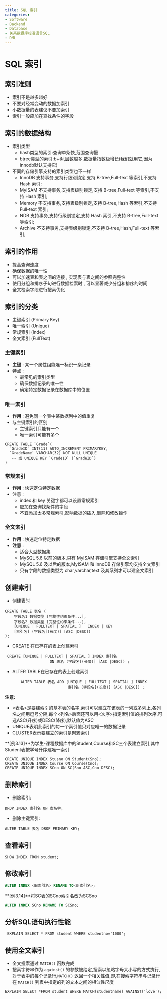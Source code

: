 ```yaml
---
title: SQL 索引
categories:
- Software
- Backend
- Database
- 关系数据库标准语言SQL
- DML
---
```

# SQL 索引

## 索引准则

- 索引不是越多越好
- 不要对经常变动的数据加索引
- 小数据量的表建议不要加索引
- 索引一般应加在查找条件的字段

## 索引的数据结构

- 索引类型
    - hash类型的索引:查询单条快,范围查询慢
    - btree类型的索引:b+树,层数越多,数据量指数级增长(我们就用它,因为innodb默认支持它)
- 不同的存储引擎支持的索引类型也不一样
    - InnoDB 支持事务,支持行级别锁定,支持 B-tree,Full-text 等索引,不支持 Hash 索引;
    - MyISAM 不支持事务,支持表级别锁定,支持 B-tree,Full-text 等索引,不支持 Hash 索引;
    - Memory 不支持事务,支持表级别锁定,支持 B-tree,Hash 等索引,不支持 Full-text 索引;
    - NDB 支持事务,支持行级别锁定,支持 Hash 索引,不支持 B-tree,Full-text 等索引;
    - Archive 不支持事务,支持表级别锁定,不支持 B-tree,Hash,Full-text 等索引;

## 索引的作用

- 提高查询速度
- 确保数据的唯一性
- 可以加速表和表之间的连接 , 实现表与表之间的参照完整性
- 使用分组和排序子句进行数据检索时 , 可以显著减少分组和排序的时间
- 全文检索字段进行搜索优化

## 索引的分类

- 主键索引 (Primary Key)
- 唯一索引 (Unique)
- 常规索引 (Index)
- 全文索引 (FullText)

### 主键索引

- **主键** : 某一个属性组能唯一标识一条记录
- 特点 :
    - 最常见的索引类型
    - 确保数据记录的唯一性
    - 确定特定数据记录在数据库中的位置

### 唯一索引

- **作用** : 避免同一个表中某数据列中的值重复
- 与主键索引的区别
    - 主键索引只能有一个
    - 唯一索引可能有多个

```mysql
CREATE TABLE `Grade`(
  `GradeID` INT(11) AUTO_INCREMENT PRIMARYKEY,
  `GradeName` VARCHAR(32) NOT NULL UNIQUE
   -- 或 UNIQUE KEY `GradeID` (`GradeID`)
)
```

### 常规索引

- **作用** : 快速定位特定数据
- 注意 :
    - index 和 key 关键字都可以设置常规索引
    - 应加在查询找条件的字段
    - 不宜添加太多常规索引,影响数据的插入,删除和修改操作

### 全文索引

- **作用** : 快速定位特定数据
- **注意** :
    - 适合大型数据集
    - MySQL 5.6 以前的版本,只有 MyISAM 存储引擎支持全文索引
    - MySQL 5.6 及以后的版本,MyISAM 和 InnoDB 存储引擎均支持全文索引
    - 只有字段的数据类型为 char,varchar,text 及其系列才可以建全文索引

## 创建索引

- 创建表时

```mysql
CREATE TABLE 表名 (
    字段名1 数据类型 [完整性约束条件...],
    字段名2 数据类型 [完整性约束条件...],
    [UNIQUE | FULLTEXT | SPATIAL ]   INDEX | KEY
    [索引名] (字段名[(长度)] [ASC |DESC])
);
```

- CREATE 在已存在的表上创建索引

```mysql
 CREATE [UNIQUE | FULLTEXT | SPATIAL ] INDEX 索引名
                    ON 表名 (字段名[(长度)] [ASC |DESC]) ;
```

- ALTER TABLE在已存在的表上创建索引

```mysql
       ALTER TABLE 表名 ADD [UNIQUE | FULLTEXT | SPATIAL ] INDEX
                            索引名 (字段名[(长度)] [ASC |DESC]) ;
```

**注意:**

- <表名>是要建索引的基本表的名字,索引可以建立在该表的一列或多列上,各列名之间用逗号分隔,每个<列名>后面还可以用<次序>指定索引值的排列次序,可选ASC(升序)或DESC(降序),默认值为ASC
- UNIQUE表明此索引的每一个索引值只对应唯一的数据记录
- CLUSTER表示要建立的索引是聚簇索引

**[例3.13]**为学生-课程数据库中的Student,Course和SC三个表建立索引,其中 Student表按学号升序建唯一索引

```mysql
CREATE UNIQUE INDEX Stusno ON Student(Sno);
CREATE UNIQUE INDEX Course ON Course(Cno);
CREATE UNIQUE INDEX SCno ON SC(Sno ASC,Cno DESC);
```

## 删除索引

- 删除索引:

```mysql
DROP INDEX 索引名 ON 表名字;
```

- 删除主键索引:

```mysql
ALTER TABLE 表名 DROP PRIMARY KEY;
```



## 查看索引

```mysql
SHOW INDEX FROM student;
```

## 修改索引

```sql
ALTER INDEX <旧索引名> RENAME TO<新索引名>;
```

**[例3.14]**将SC表的SCno索引名改为SCSno

```sql
ALTER INDEX SCno RENAME TO SCSno;
```

## 分析SQL语句执行性能

```
 EXPLAIN SELECT * FROM student WHERE studentno='1000';
```

## 使用全文索引

- 全文搜索通过 `MATCH()` 函数完成
- 搜索字符串作为 `against()` 的参数被给定,搜索以忽略字母大小写的方式执行,对于表中的每个记录行,`MATCH()` 返回一个相关性值,即,在搜索字符串与记录行在 `MATCH()` 列表中指定的列的文本之间的相似性尺度

```mysql
EXPLAIN SELECT *FROM student WHERE MATCH(studentname) AGAINST('love');
```
